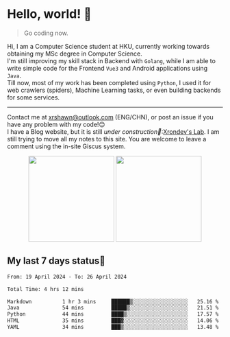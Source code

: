 # Hello, world! 🥰
> Go coding now.
  
Hi, I am a Computer Science student at HKU, currently working towards obtaining my MSc degree in Computer Science.  
I'm still improving my skill stack in Backend with `Golang`, while I am able to write simple code for the Frontend `Vue3` and Android applications using `Java`.  
Till now, most of my work has been completed using `Python`, I used it for web crawlers (spiders), Machine Learning tasks, or even building backends for some services.

-------
Contact me at xrshawn@outlook.com (ENG/CHN), or post an issue if you have any problem with my code!😊  
I have a Blog website, but it is still *under construction🚧*:[Xrondev's Lab](http://lab.xrondev.top/). I am still trying to move all my notes to this site. You are welcome to leave a comment using the in-site Giscus system.

<div align="center">
<div><img src="https://github-readme-stats.vercel.app/api?username=Xrondev&count_private=true" height="200px"/> <img src="https://github-readme-stats.vercel.app/api/top-langs/?username=Xrondev" height="200px"/></div>
</div>
<div align="center"></div>  

## My last 7 days status🧐

<!--START_SECTION:waka-->

```txt
From: 19 April 2024 - To: 26 April 2024

Total Time: 4 hrs 12 mins

Markdown          1 hr 3 mins     ██████▒░░░░░░░░░░░░░░░░░░   25.16 %
Java              54 mins         █████▒░░░░░░░░░░░░░░░░░░░   21.51 %
Python            44 mins         ████▒░░░░░░░░░░░░░░░░░░░░   17.57 %
HTML              35 mins         ███▓░░░░░░░░░░░░░░░░░░░░░   14.06 %
YAML              34 mins         ███▒░░░░░░░░░░░░░░░░░░░░░   13.48 %
```

<!--END_SECTION:waka-->

